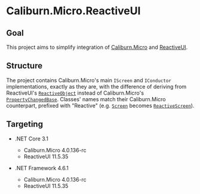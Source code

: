 # Caliburn.Micro.ReactiveUI

## Goal

This project aims to simplify integration of [Caliburn.Micro](https://github.com/Caliburn-Micro/Caliburn.Micro) and [ReactiveUI](https://github.com/reactiveui/ReactiveUI).

## Structure

The project contains Caliburn.Micro's main `IScreen` and `IConductor` implementations, exactly as they are, with the difference of deriving from ReactiveUI's [`ReactiveObject`](https://github.com/reactiveui/ReactiveUI/blob/main/src/ReactiveUI/ReactiveObject/ReactiveObject.cs) instead of Caliburn.Micro's [`PropertyChangedBase`](https://github.com/Caliburn-Micro/Caliburn.Micro/blob/master/src/Caliburn.Micro.Core/PropertyChangedBase.cs).
Classes' names match their Caliburn.Micro counterpart, prefixed with "Reactive" (e.g. [`Screen`](https://github.com/Caliburn-Micro/Caliburn.Micro/blob/master/src/Caliburn.Micro.Core/Screen.cs) becomes [`ReactiveScreen`](https://github.com/snalesso/Caliburn.Micro.ReactiveUI/blob/master/src/Caliburn.Micro.ReactiveUI/ReactiveScreen.cs)).

## Targeting

- .NET Core 3.1
  - Caliburn.Micro 4.0.136-rc
  - ReactiveUI 11.5.35
  
- .NET Framework 4.6.1
  - Caliburn.Micro 4.0.136-rc
  - ReactiveUI 11.5.35
